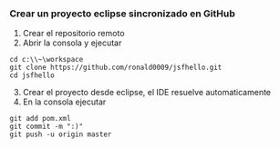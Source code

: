 ### Crear un proyecto eclipse sincronizado en GitHub

1. Crear el repositorio remoto
2. Abrir la consola y ejecutar

```
cd c:\\~\workspace
git clone https://github.com/ronald0009/jsfhello.git
cd jsfhello
```

3. Crear el proyecto desde eclipse, el IDE resuelve automaticamente
4. En la consola ejecutar

```
git add pom.xml
git commit -m ":)"
git push -u origin master
```
